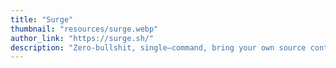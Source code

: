 ```yaml
---
title: "Surge"
thumbnail: "resources/surge.webp"
author_link: "https://surge.sh/"
description: "Zero-bullshit, single–command, bring your own source control web publishing CDN. Yes, it’s free."
---
```

